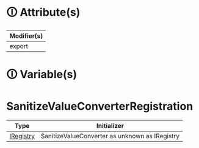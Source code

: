 # &#128712; Attribute(s)

| Modifier(s)                            |
|----------------------------------------|
| export |

# &#128712; Variable(s)

# SanitizeValueConverterRegistration

| Type                        | Initializer                       |
|-----------------------------|-----------------------------------|
| [IRegistry](https://hamedfathi.gitbook.io/aurelia-2-doc-api/kernel/interface/di/iregistry) | SanitizeValueConverter as unknown as IRegistry |